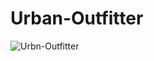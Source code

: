 # Urban-Outfitter
![Urbn-Outfitter](https://github.com/Dishantsangani/Urban-Outfitter/assets/128277319/e42afe04-fcb1-4a65-b271-25f5c14a58bc)


